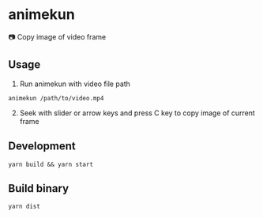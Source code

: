 # animekun

📷 Copy image of video frame


## Usage

1. Run animekun with video file path

```
animekun /path/to/video.mp4
```

2. Seek with slider or arrow keys and press C key to copy image of current frame

## Development

```
yarn build && yarn start
```

## Build binary

```
yarn dist
```
